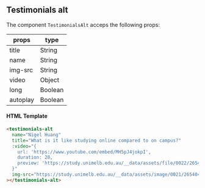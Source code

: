 
## Testimonials alt

The component `TestimonialsAlt` acceps the following props:

| props    	   | type    	|
|------------- |---------	|
| title   	   | String  	|
| name      	 | String  	|
| img-src       | String   |
| video     	 | Object  	|
| long     	   | Boolean 	|
| autoplay     | Boolean	|

#### HTML Template

```html
<testimonials-alt
  name="Nigel Huang"
  title="What is it like studying online compared to on campus?"
  :video="{
    url: 'https://www.youtube.com/embed/MH5pJ4jokpI',
    duration: 28,
    preview: 'https://study.unimelb.edu.au/__data/assets/file/0022/265405/Byrd_Video.mp4',
  }"
  img-src="https://study.unimelb.edu.au/__data/assets/image/0021/265404/Byrd_Advice.jpg"
></testimonials-alt>
```
